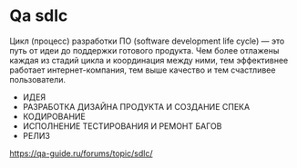 # Qa sdlc

Цикл (процесс) разработки ПО (software development life cycle) — это путь от идеи до поддержки готового продукта. Чем более отлажены каждая из стадий цикла и координация между ними, тем эффективнее работает интернет-компания, тем выше качество и тем счастливее пользователи. 
* ИДЕЯ 
* РАЗРАБОТКА ДИЗАЙНА ПРОДУКТА И СОЗДАНИЕ СПЕКА 
* КОДИРОВАНИЕ 
* ИСПОЛНЕНИЕ ТЕСТИРОВАНИЯ И РЕМОНТ БАГОВ 
* РЕЛИЗ 

https://qa-guide.ru/forums/topic/sdlc/